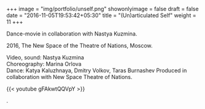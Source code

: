 +++
image = "img/portfolio/unself.png"
showonlyimage = false
draft = false
date = "2016-11-05T19:53:42+05:30"
title = "(Un)articulated Self"
weight = 11
+++

Dance-movie in collaboration with Nastya Kuzmina.  

2016, The New Space of the Theatre of Nations, Moscow.
<!--more-->

Video, sound: Nastya Kuzmina  
Choreography: Marina Orlova  
Dance: Katya Kaluzhnaya, Dmitry Volkov, Taras Burnashev
Produced in collaboration with New Space Theatre of Nations.

{{< youtube gFAkwtQQVpY >}}  

.

